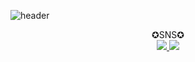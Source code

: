 ![header](https://capsule-render.vercel.app/api?type=wave&color=auto&height=300&section=header&text=Her's%20room&fontSize=90)
<div align=center>
✪SNS✪
</div>

<div align=center>
  <a href="https://www.instagram.com/min.sup/coding_ori">
<img src="https://img.shields.io/badge/Instagram-E4405F?style=for-the-badge&logo=Instagram&logoColor=white">
    
  <a href="https://https://www.youtube.com/@her97/coding_ori">
<img src="https://img.shields.io/badge/YouTube-FF0000?style=for-the-badge&logo=YouTube&logoColor=white">
</div>


<!--
**her9797/her9797** is a ✨ _special_ ✨ repository because its `README.md` (this file) appears on your GitHub profile.
-->
